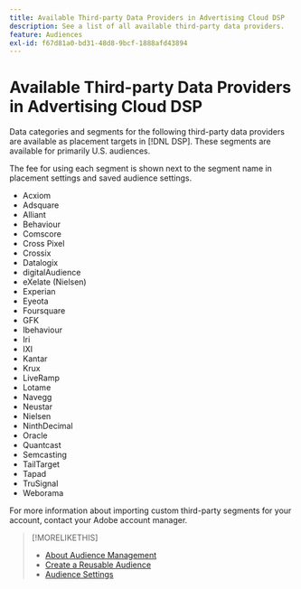 ```yaml
---
title: Available Third-party Data Providers in Advertising Cloud DSP
description: See a list of all available third-party data providers.
feature: Audiences
exl-id: f67d81a0-bd31-48d8-9bcf-1888afd43894
---
```

<!-- feature: audiences -->

# Available Third-party Data Providers in Advertising Cloud DSP

Data categories and segments for the following third-party data providers are available as placement targets in [!DNL DSP]. These segments are available for primarily U.S. audiences.

The fee for using each segment is shown next to the segment name in placement settings and saved audience settings.

* Acxiom
* Adsquare
* Alliant
* Behaviour
* Comscore
* Cross Pixel
* Crossix
* Datalogix
* digitalAudience
* eXelate (Nielsen)
* Experian
* Eyeota
* Foursquare
* GFK
* Ibehaviour
* Iri
* IXI
* Kantar
* Krux
* LiveRamp
* Lotame
* Navegg
* Neustar
* Nielsen
* NinthDecimal
* Oracle
* Quantcast
* Semcasting
* TailTarget
* Tapad
* TruSignal
* Weborama

For more information about importing custom third-party segments for your account, contact your Adobe account manager.

>[!MORELIKETHIS]
>
>* [About Audience Management](audience-about.md)
>* [Create a Reusable Audience](reusable-audience-create.md)
>* [Audience Settings](audience-settings.md)
